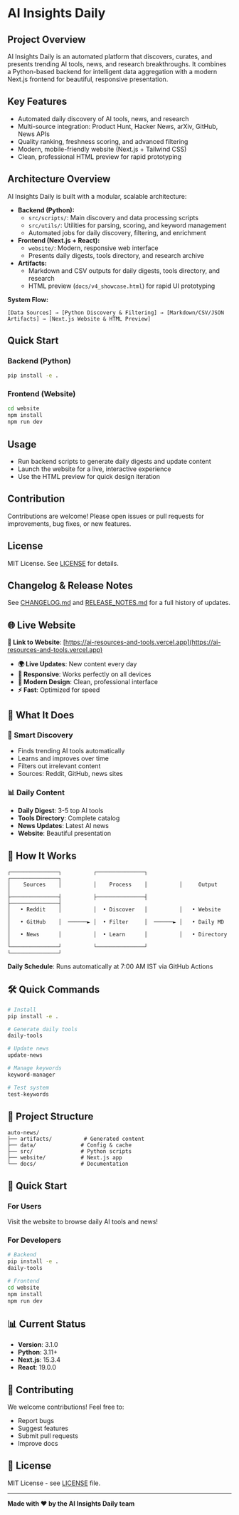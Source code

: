 # AI Insights Daily

## Project Overview
AI Insights Daily is an automated platform that discovers, curates, and presents trending AI tools, news, and research breakthroughs. It combines a Python-based backend for intelligent data aggregation with a modern Next.js frontend for beautiful, responsive presentation.

## Key Features
- Automated daily discovery of AI tools, news, and research
- Multi-source integration: Product Hunt, Hacker News, arXiv, GitHub, News APIs
- Quality ranking, freshness scoring, and advanced filtering
- Modern, mobile-friendly website (Next.js + Tailwind CSS)
- Clean, professional HTML preview for rapid prototyping

## Architecture Overview
AI Insights Daily is built with a modular, scalable architecture:

- **Backend (Python):**
  - `src/scripts/`: Main discovery and data processing scripts
  - `src/utils/`: Utilities for parsing, scoring, and keyword management
  - Automated jobs for daily discovery, filtering, and enrichment
- **Frontend (Next.js + React):**
  - `website/`: Modern, responsive web interface
  - Presents daily digests, tools directory, and research archive
- **Artifacts:**
  - Markdown and CSV outputs for daily digests, tools directory, and research
  - HTML preview (`docs/v4_showcase.html`) for rapid UI prototyping

**System Flow:**
```
[Data Sources] → [Python Discovery & Filtering] → [Markdown/CSV/JSON Artifacts] → [Next.js Website & HTML Preview]
```

## Quick Start
### Backend (Python)
```bash
pip install -e .
```
### Frontend (Website)
```bash
cd website
npm install
npm run dev
```

## Usage
- Run backend scripts to generate daily digests and update content
- Launch the website for a live, interactive experience
- Use the HTML preview for quick design iteration

## Contribution
Contributions are welcome! Please open issues or pull requests for improvements, bug fixes, or new features.

## License
MIT License. See [LICENSE](LICENSE) for details.

## Changelog & Release Notes
See [CHANGELOG.md](CHANGELOG.md) and [RELEASE_NOTES.md](RELEASE_NOTES.md) for a full history of updates.

## 🌐 Live Website

**🔗 Link to Website**: [https://ai-resources-and-tools.vercel.app](https://ai-resources-and-tools.vercel.app)

- **🌍 Live Updates**: New content every day
- **📱 Responsive**: Works perfectly on all devices
- **🎨 Modern Design**: Clean, professional interface
- **⚡ Fast**: Optimized for speed

## 🚀 What It Does

### 🧠 Smart Discovery
- Finds trending AI tools automatically
- Learns and improves over time
- Filters out irrelevant content
- Sources: Reddit, GitHub, news sites

### 📊 Daily Content
- **Daily Digest**: 3-5 top AI tools
- **Tools Directory**: Complete catalog
- **News Updates**: Latest AI news
- **Website**: Beautiful presentation

## 🔄 How It Works

```
┌───────────────┐          ┌───────────────┐          ┌───────────────┐
│    Sources    │          │    Process    │          │     Output    │
├───────────────┤          ├───────────────┤          ├───────────────┤
│   • Reddit    │          │  • Discover   │          │   • Website   │
│   • GitHub    │  ──────► │  • Filter     │  ──────► │   • Daily MD  │
│   • News      │          │  • Learn      │          │   • Directory │
└───────────────┘          └───────────────┘          └───────────────┘
```

**Daily Schedule**: Runs automatically at 7:00 AM IST via GitHub Actions

## 🛠️ Quick Commands

```bash
# Install
pip install -e .

# Generate daily tools
daily-tools

# Update news
update-news

# Manage keywords
keyword-manager

# Test system
test-keywords
```

## 📁 Project Structure

```
auto-news/
├── artifacts/          # Generated content
├── data/              # Config & cache
├── src/               # Python scripts
├── website/           # Next.js app
└── docs/              # Documentation
```

## 🚀 Quick Start

### For Users
Visit the website to browse daily AI tools and news!

### For Developers
```bash
# Backend
pip install -e .
daily-tools

# Frontend
cd website
npm install
npm run dev
```

## 📊 Current Status

- **Version**: 3.1.0
- **Python**: 3.11+
- **Next.js**: 15.3.4
- **React**: 19.0.0

## 🤝 Contributing

We welcome contributions! Feel free to:
- Report bugs
- Suggest features
- Submit pull requests
- Improve docs

## 📄 License

MIT License - see [LICENSE](LICENSE) file.

---

**Made with ❤️ by the AI Insights Daily team**
